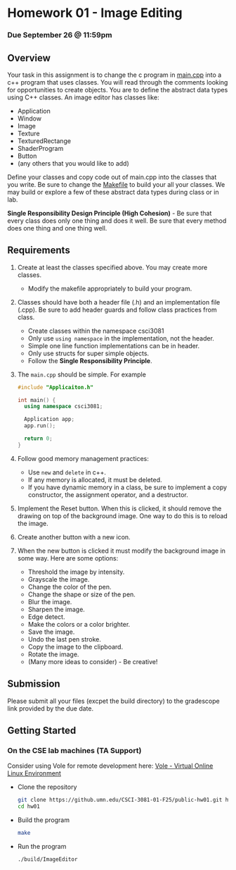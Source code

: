 # Homework 01 - Image Editing
### Due September 26 @ 11:59pm

## Overview

Your task in this assignment is to change the c program in [main.cpp](https://github.umn.edu/CSCI-3081-01-F25/private-hw01/blob/main/main.cpp) into a c++ program that uses classes.  You will read through the comments looking for opportunities to create objects.  You are to define the abstract data types using C++ classes.  An image editor has classes like:

* Application
* Window
* Image
* Texture
* TexturedRectange
* ShaderProgram
* Button
* (any others that you would like to add)

Define your classes and copy code out of main.cpp into the classes that you write.  Be sure to change the [Makefile](https://github.umn.edu/CSCI-3081-01-F25/private-hw01/blob/main/Makefile) to build your all your classes.  We may build or explore a few of these abstract data types during class or in lab.

**Single Responsibility Design Principle (High Cohesion)** - Be sure that every class does only one thing and does it well.  Be sure that every method does one thing and one thing well.

## Requirements

1. Create at least the classes specified above.  You may create more classes.
   * Modify the makefile appropriately to build your program.
   
2. Classes should have both a header file (.h) and an implementation file (.cpp).  Be sure to add header guards and follow class practices from class.
   * Create classes within the namespace csci3081
   * Only use ```using namespace``` in the implementation, not the header.
   * Simple one line function implementations can be in header.
   * Only use structs for super simple objects.
   * Follow the **Single Responsibility Principle**.
     
3. The ```main.cpp``` should be simple.  For example
   ```c++
   #include "Applicaiton.h"

   int main() {
     using namespace csci3081;
   
     Application app;
     app.run();
   
     return 0;
   }
   ```
   
4. Follow good memory management practices:
   * Use ```new``` and ```delete``` in c++.
   * If any memory is allocated, it must be deleted.
   * If you have dynamic memory in a class, be sure to implement a copy constructor, the assignment operator, and a destructor.
     
5. Implement the Reset button.  When this is clicked, it should remove the drawing on top of the background image.  One way to do this is to reload the image.
   
6. Create another button with a new icon.
   
7. When the new button is clicked it must modify the background image in some way.  Here are some options:
   * Threshold the image by intensity.
   * Grayscale the image.
   * Change the color of the pen.
   * Change the shape or size of the pen.
   * Blur the image.
   * Sharpen the image.
   * Edge detect.
   * Make the colors or a color brighter.
   * Save the image.
   * Undo the last pen stroke.
   * Copy the image to the clipboard.
   * Rotate the image.
   * (Many more ideas to consider) -  Be creative!

## Submission

Please submit all your files (excpet the build directory) to the gradescope link provided by the due date.

## Getting Started

### On the CSE lab machines (TA Support)

Consider using Vole for remote development here:  [Vole - Virtual Online Linux Environment](https://cse.umn.edu/cseit/self-help-guides/virtual-online-linux-environment-vole)

* Clone the repository
  ```bash
  git clone https://github.umn.edu/CSCI-3081-01-F25/public-hw01.git hw01
  cd hw01
  ```
* Build the program
  ```bash
  make
  ```
* Run the program
  ```bash
  ./build/ImageEditor
  ```
